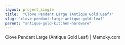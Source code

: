 ```yaml
---
layout: project_single
title:  "Clove Pendant Large (Antique Gold Leaf)"
slug: "clove-pendant-large-antique-gold-leaf"
parent: "antique-gold-kitchen-hardware"
---
```

Clove Pendant Large (Antique Gold Leaf) | Memoky.com